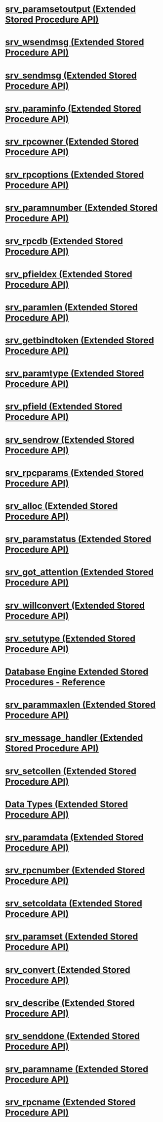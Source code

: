 # [srv_paramsetoutput (Extended Stored Procedure API)](srv-paramsetoutput-extended-stored-procedure-api.md)
# [srv_wsendmsg (Extended Stored Procedure API)](srv-wsendmsg-extended-stored-procedure-api.md)
# [srv_sendmsg (Extended Stored Procedure API)](srv-sendmsg-extended-stored-procedure-api.md)
# [srv_paraminfo (Extended Stored Procedure API)](srv-paraminfo-extended-stored-procedure-api.md)
# [srv_rpcowner (Extended Stored Procedure API)](srv-rpcowner-extended-stored-procedure-api.md)
# [srv_rpcoptions (Extended Stored Procedure API)](srv-rpcoptions-extended-stored-procedure-api.md)
# [srv_paramnumber (Extended Stored Procedure API)](srv-paramnumber-extended-stored-procedure-api.md)
# [srv_rpcdb (Extended Stored Procedure API)](srv-rpcdb-extended-stored-procedure-api.md)
# [srv_pfieldex (Extended Stored Procedure API)](srv-pfieldex-extended-stored-procedure-api.md)
# [srv_paramlen (Extended Stored Procedure API)](srv-paramlen-extended-stored-procedure-api.md)
# [srv_getbindtoken (Extended Stored Procedure API)](srv-getbindtoken-extended-stored-procedure-api.md)
# [srv_paramtype (Extended Stored Procedure API)](srv-paramtype-extended-stored-procedure-api.md)
# [srv_pfield (Extended Stored Procedure API)](srv-pfield-extended-stored-procedure-api.md)
# [srv_sendrow (Extended Stored Procedure API)](srv-sendrow-extended-stored-procedure-api.md)
# [srv_rpcparams (Extended Stored Procedure API)](srv-rpcparams-extended-stored-procedure-api.md)
# [srv_alloc (Extended Stored Procedure API)](srv-alloc-extended-stored-procedure-api.md)
# [srv_paramstatus (Extended Stored Procedure API)](srv-paramstatus-extended-stored-procedure-api.md)
# [srv_got_attention (Extended Stored Procedure API)](srv-got-attention-extended-stored-procedure-api.md)
# [srv_willconvert (Extended Stored Procedure API)](srv-willconvert-extended-stored-procedure-api.md)
# [srv_setutype (Extended Stored Procedure API)](srv-setutype-extended-stored-procedure-api.md)
# [Database Engine Extended Stored Procedures - Reference](database-engine-extended-stored-procedures-reference.md)
# [srv_parammaxlen (Extended Stored Procedure API)](srv-parammaxlen-extended-stored-procedure-api.md)
# [srv_message_handler (Extended Stored Procedure API)](srv-message-handler-extended-stored-procedure-api.md)
# [srv_setcollen (Extended Stored Procedure API)](srv-setcollen-extended-stored-procedure-api.md)
# [Data Types (Extended Stored Procedure API)](data-types-extended-stored-procedure-api.md)
# [srv_paramdata (Extended Stored Procedure API)](srv-paramdata-extended-stored-procedure-api.md)
# [srv_rpcnumber (Extended Stored Procedure API)](srv-rpcnumber-extended-stored-procedure-api.md)
# [srv_setcoldata (Extended Stored Procedure API)](srv-setcoldata-extended-stored-procedure-api.md)
# [srv_paramset (Extended Stored Procedure API)](srv-paramset-extended-stored-procedure-api.md)
# [srv_convert (Extended Stored Procedure API)](srv-convert-extended-stored-procedure-api.md)
# [srv_describe (Extended Stored Procedure API)](srv-describe-extended-stored-procedure-api.md)
# [srv_senddone (Extended Stored Procedure API)](srv-senddone-extended-stored-procedure-api.md)
# [srv_paramname (Extended Stored Procedure API)](srv-paramname-extended-stored-procedure-api.md)
# [srv_rpcname (Extended Stored Procedure API)](srv-rpcname-extended-stored-procedure-api.md)
